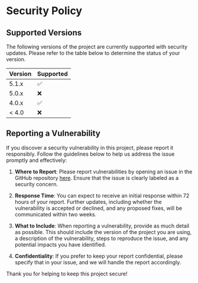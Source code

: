 # Security Policy

## Supported Versions

The following versions of the project are currently supported with security updates. Please refer to the table below to determine the status of your version.

| Version | Supported          |
| ------- | ------------------ |
| 5.1.x   | :white_check_mark: |
| 5.0.x   | :x:                |
| 4.0.x   | :white_check_mark: |
| < 4.0   | :x:                |

## Reporting a Vulnerability

If you discover a security vulnerability in this project, please report it responsibly. Follow the guidelines below to help us address the issue promptly and effectively:

1. **Where to Report**: Please report vulnerabilities by opening an issue in the GitHub repository [here](https://github.com/brazilianscriptguy/PowerShell-codes-for-Windows-Server-Administrators/issues). Ensure that the issue is clearly labeled as a security concern.

2. **Response Time**: You can expect to receive an initial response within 72 hours of your report. Further updates, including whether the vulnerability is accepted or declined, and any proposed fixes, will be communicated within two weeks.

3. **What to Include**: When reporting a vulnerability, provide as much detail as possible. This should include the version of the project you are using, a description of the vulnerability, steps to reproduce the issue, and any potential impacts you have identified.

4. **Confidentiality**: If you prefer to keep your report confidential, please specify that in your issue, and we will handle the report accordingly.

Thank you for helping to keep this project secure!
